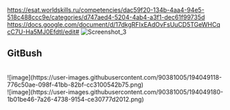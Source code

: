 https://esat.worldskills.ru/competencies/dac59f20-134b-4aa4-94e5-518c488ccc9e/categories/d747aed4-5204-4ab4-a3f1-dec61f99735d
https://docs.google.com/document/d/17dkgRFIxEAdOvFsUuCD5TGeWHCqcC7U-Ha5MJ0EfdtI/edit#
![Screenshot_3](https://user-images.githubusercontent.com/90381005/188595506-e9fbc52a-e9d2-4bad-b1ee-6a889084e7c5.png)
<br>
## GitBush
<br>
![image](https://user-images.githubusercontent.com/90381005/194049118-776c50ae-098f-41bb-82bf-cc3100542b75.png)
<br>
![image](https://user-images.githubusercontent.com/90381005/194049180-1b01be46-7a26-4738-9154-ce30777d2012.png)
